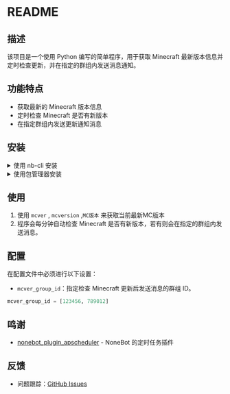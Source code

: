 # README
<!--
<div align="center">
  <img src="your_project_logo.png" alt="Logo" width="200">
</div>
-->
## 描述

该项目是一个使用 Python 编写的简单程序，用于获取 Minecraft 最新版本信息并定时检查更新，并在指定的群组内发送消息通知。

## 功能特点

- 获取最新的 Minecraft 版本信息
- 定时检查 Minecraft 是否有新版本
- 在指定群组内发送更新通知消息

## 安装

<details>
<summary>使用 nb-cli 安装</summary>
在 nonebot2 项目的根目录下打开命令行, 输入以下指令即可安装

    nb plugin install nonebot-plugin-mcversion

</details>

<details>
<summary>使用包管理器安装</summary>
在 nonebot2 项目的插件目录下, 打开命令行, 根据你使用的包管理器, 输入相应的安装命令

<details>
<summary>pip</summary>

    pip install nonebot-plugin-mcversion
</details>
<details>
<summary>pdm</summary>

    pdm add nonebot-plugin-mcversion
</details>
<details>
<summary>poetry</summary>

    poetry add nonebot-plugin-mcversion
</details>
<details>
<summary>conda</summary>

    conda install nonebot-plugin-mcversion
</details>

打开 nonebot2 项目根目录下的 `pyproject.toml` 文件, 在 `[tool.nonebot]` 部分追加写入

    plugins = ["nonebot-plugin-mcversion"]

</details>

## 使用

1. 使用 `mcver` , `mcversion` ,`MC版本` 来获取当前最新MC版本
2. 程序会每分钟自动检查 Minecraft 是否有新版本，若有则会在指定的群组内发送消息。

## 配置

在配置文件中必须进行以下设置：

- `mcver_group_id`：指定检查 Minecraft 更新后发送消息的群组 ID。

```python
mcver_group_id = [123456, 789012]
```

## 鸣谢

- [nonebot_plugin_apscheduler](https://github.com/nonebot/nonebot-plugin-apscheduler) - NoneBot 的定时任务插件

## 反馈

- 问题跟踪：[GitHub Issues](https://github.com/your_username/your_project/issues)
